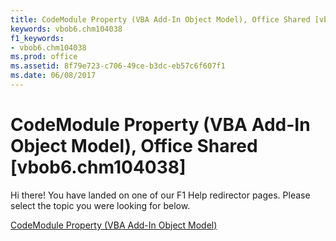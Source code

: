 ```yaml
---
title: CodeModule Property (VBA Add-In Object Model), Office Shared [vbob6.chm104038]
keywords: vbob6.chm104038
f1_keywords:
- vbob6.chm104038
ms.prod: office
ms.assetid: 8f79e723-c706-49ce-b3dc-eb57c6f607f1
ms.date: 06/08/2017
---
```



# CodeModule Property (VBA Add-In Object Model), Office Shared [vbob6.chm104038]

Hi there! You have landed on one of our F1 Help redirector pages. Please select the topic you were looking for below.

[CodeModule Property (VBA Add-In Object Model)](http://msdn.microsoft.com/library/5e99b614-7207-f577-49dd-5199cb4d9373%28Office.15%29.aspx)

